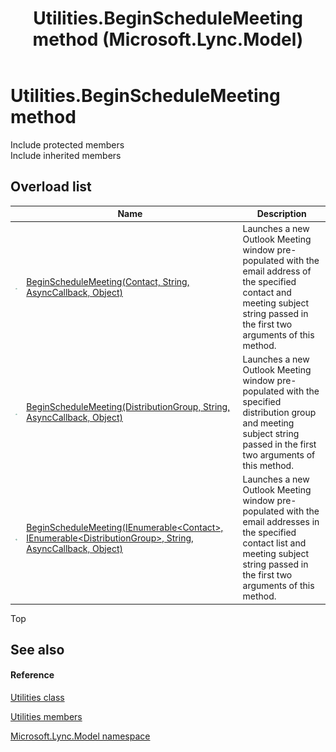 ﻿---
title: Utilities.BeginScheduleMeeting method  (Microsoft.Lync.Model)
TOCTitle: 'BeginScheduleMeeting method '
ms:assetid: Overload:Microsoft.Lync.Model.Utilities.BeginScheduleMeeting_DI_3_UC_OCS14MrefLyncWPF
ms:mtpsurl: https://msdn.microsoft.com/en-us/library/microsoft.lync.model.utilities.beginschedulemeeting_di_3_uc_ocs14mreflyncwpf(v=office.15)
ms:contentKeyID: 48601857
ms.date: 07/28/2014
mtps_version: v=office.15
f1_keywords:
- Microsoft.Lync.Model.Utilities.BeginScheduleMeeting
dev_langs:
- CSharp
- JScript
- VB
- other
---

# Utilities.BeginScheduleMeeting method

Include protected members  
Include inherited members  

## Overload list

<table>
<thead>
<tr class="header">
<th> </th>
<th>Name</th>
<th>Description</th>
</tr>
</thead>
<tbody>
<tr class="odd">
<td><img src="images/Hh347903.pubmethod(Office.15).gif" title="Public method" alt="Public method" /></td>
<td><a href="utilities-beginschedulemeeting-method-contact-string-asynccallback-object-microsoft-lync-model_2.md">BeginScheduleMeeting(Contact, String, AsyncCallback, Object)</a></td>
<td>Launches a new Outlook Meeting window pre-populated with the email address of the specified contact and meeting subject string passed in the first two arguments of this method.</td>
</tr>
<tr class="even">
<td><img src="images/Hh347903.pubmethod(Office.15).gif" title="Public method" alt="Public method" /></td>
<td><a href="utilities-beginschedulemeeting-method-distributiongroup-string-asynccallback-object-microsoft-lync-model_2.md">BeginScheduleMeeting(DistributionGroup, String, AsyncCallback, Object)</a></td>
<td>Launches a new Outlook Meeting window pre-populated with the specified distribution group and meeting subject string passed in the first two arguments of this method.</td>
</tr>
<tr class="odd">
<td><img src="images/Hh347903.pubmethod(Office.15).gif" title="Public method" alt="Public method" /></td>
<td><a href="utilities-beginschedulemeeting-method-ienumerable-contact-ienumerable-distributiongroup-string-asynccallback-object-microsoft-lync-model_2.md">BeginScheduleMeeting(IEnumerable&lt;Contact&gt;, IEnumerable&lt;DistributionGroup&gt;, String, AsyncCallback, Object)</a></td>
<td>Launches a new Outlook Meeting window pre-populated with the email addresses in the specified contact list and meeting subject string passed in the first two arguments of this method.</td>
</tr>
</tbody>
</table>


Top

## See also

#### Reference

[Utilities class](utilities-class-microsoft-lync-model_2.md)

[Utilities members](utilities-members-microsoft-lync-model_2.md)

[Microsoft.Lync.Model namespace](microsoft-lync-model-namespace_2.md)


